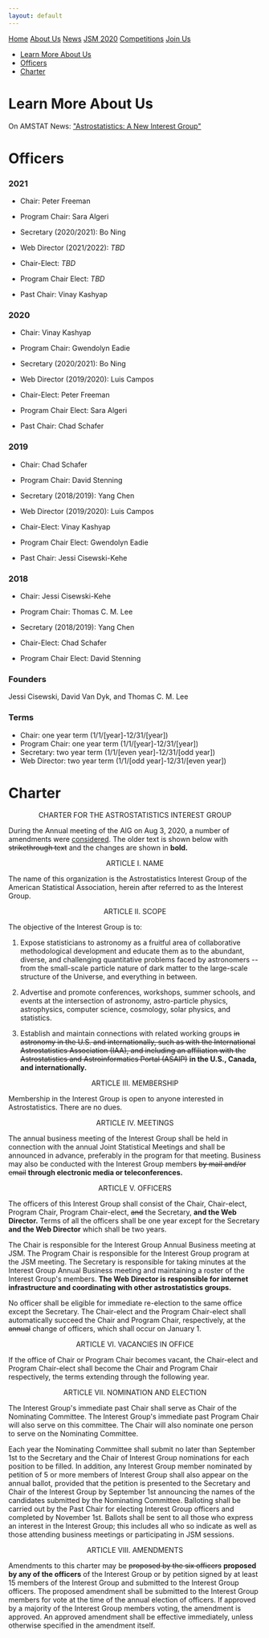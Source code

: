 ```yaml
---
layout: default
---
```


<a href="./index.html" class="btn">Home</a> <a href="./about_us.html" class="btn">About Us</a>
<a href="./news.html" class="btn">News</a>
<a href="./jsm2020/index.html" class="btn">JSM 2020</a>
<a href="./competition/" class="btn">Competitions</a>
<a href="./join.html" class="btn">Join Us</a>

- [Learn More About Us](#learn-more-about-us)
- [Officers](#officers)
- [Charter](#charter)


# Learn More About Us
On AMSTAT News:  ["Astrostatistics:  A New Interest Group"](https://magazine.amstat.org/blog/2014/08/01/astrostats-group/)

# Officers

### 2021
- Chair: Peter Freeman
- Program Chair: Sara Algeri
- Secretary (2020/2021): Bo Ning
- Web Director (2021/2022): _TBD_

- Chair-Elect: _TBD_
- Program Chair Elect: _TBD_

- Past Chair: Vinay Kashyap

### 2020
- Chair: Vinay Kashyap
- Program Chair: Gwendolyn Eadie
- Secretary (2020/2021): Bo Ning
- Web Director (2019/2020): Luis Campos

- Chair-Elect: Peter Freeman
- Program Chair Elect: Sara Algeri

- Past Chair: Chad Schafer


### 2019
- Chair: Chad Schafer
- Program Chair: David Stenning
- Secretary (2018/2019): Yang Chen
- Web Director (2019/2020): Luis Campos

- Chair-Elect: Vinay Kashyap
- Program Chair Elect: Gwendolyn Eadie

- Past Chair: Jessi Cisewski-Kehe

### 2018
- Chair: Jessi Cisewski-Kehe
- Program Chair: Thomas C. M. Lee
- Secretary (2018/2019): Yang Chen

- Chair-Elect: Chad Schafer
- Program Chair Elect: David Stenning


### Founders
Jessi Cisewski, David Van Dyk, and Thomas C. M. Lee 


### Terms
- Chair: one year term (1/1/[year]-12/31/[year])
- Program Chair: one year term (1/1/[year]-12/31/[year])
- Secretary: two year term (1/1/[even year]-12/31/[odd year])
- Web Director: two year term (1/1/[odd year]-12/31/[even year])


# Charter
<p style="text-align: center;"> CHARTER FOR THE ASTROSTATISTICS INTEREST GROUP </p>

During the Annual meeting of the AIG on Aug 3, 2020, a number of amendments were [considered](https://astrostat.org/jsm2020/AIG_JSM2020_Agenda.pdf).  The older text is shown below with ~~strikethrough text~~ and the changes are shown in **bold.**

<p style="text-align: center;"> ARTICLE I. NAME </p>


The name of this organization is the Astrostatistics Interest Group of the American Statistical Association, herein after referred to as the Interest Group.


<p style="text-align: center;"> ARTICLE II. SCOPE</p>


The objective of the Interest Group is to:

1. Expose statisticians to astronomy as a fruitful area of collaborative methodological development and educate them as to the abundant, diverse, and challenging quantitative problems faced by astronomers -- from the small-scale particle nature of dark matter to the large-scale structure of the Universe, and everything in between.

2. Advertise and promote conferences, workshops, summer schools, and events at the intersection of astronomy, astro-particle physics, astrophysics, computer science, cosmology, solar physics, and statistics.

3. Establish and maintain connections with related working groups ~~in astronomy in the U.S. and internationally, such as with the International Astrostatistics Association (IAA), and including an affiliation with the Astrostatistics and Astroinformatics Portal (ASAIP)~~ **in the U.S., Canada, and internationally.**


<p style="text-align: center;"> ARTICLE III. MEMBERSHIP </p>


Membership in the Interest Group is open to anyone interested in Astrostatistics. There are no dues.


<p style="text-align: center;"> ARTICLE IV. MEETINGS </p>


The annual business meeting of the Interest Group shall be held in connection with the annual Joint Statistical Meetings and shall be announced in advance, preferably in the program for that meeting. Business may also be conducted with the Interest Group members ~~by mail and/or email~~ **through electronic media or teleconferences.**

<p style="text-align: center;"> ARTICLE V. OFFICERS </p>

The officers of this Interest Group shall consist of the Chair, Chair-elect, Program Chair, Program Chair-elect, ~~and~~ the Secretary, **and the Web Director.** Terms of all the officers shall be one year except for the Secretary **and the Web Director** which shall be two years.

The Chair is responsible for the Interest Group Annual Business meeting at JSM. The Program Chair is responsible for the Interest Group program at the JSM meeting. The Secretary is responsible for taking minutes at the Interest Group Annual Business meeting and maintaining a roster of the Interest Group's members. **The Web Director is responsible for internet infrastructure and coordinating with other astrostatistics groups.**

No officer shall be eligible for immediate re-election to the same office except the Secretary. The Chair-elect and the Program Chair-elect shall automatically succeed the Chair and Program Chair, respectively, at the ~~annual~~ change of officers, which shall occur on January 1.

<p style="text-align: center;"> ARTICLE VI. VACANCIES IN OFFICE </p>

If the office of Chair or Program Chair becomes vacant, the Chair-elect and Program Chair-elect shall become the Chair and Program Chair respectively, the terms extending through the following year.

<p style="text-align: center;"> ARTICLE VII. NOMINATION AND ELECTION </p>

The Interest Group's immediate past Chair shall serve as Chair of the Nominating Committee. The Interest Group's immediate past Program Chair will also serve on this committee. The Chair will also nominate one person to serve on the Nominating Committee.

Each year the Nominating Committee shall submit no later than September 1st to the Secretary and the Chair of Interest Group nominations for each position to be filled. In addition, any Interest Group member nominated by petition of 5 or more members of Interest Group shall also appear on the annual ballot, provided that the petition is presented to the Secretary and Chair of the Interest Group by September 1st announcing the names of the candidates submitted by the Nominating Committee. Balloting shall be carried out by the Past Chair for electing Interest Group officers and completed by November 1st. Ballots shall be sent to all those who express an interest in the Interest Group; this includes all who so indicate as well as those attending business meetings or participating in JSM sessions.

<p style="text-align: center;"> ARTICLE VIII. AMENDMENTS </p>

Amendments to this charter may be ~~proposed by the six officers~~ **proposed by any of the officers** of the Interest Group or by petition signed by at least 15 members of the Interest Group and submitted to the Interest Group officers. The proposed amendment shall be submitted to the Interest Group members for vote at the time of the annual election of officers. If approved by a majority of the Interest Group members voting, the amendment is approved. An approved amendment shall be effective immediately, unless otherwise specified in the amendment itself.
